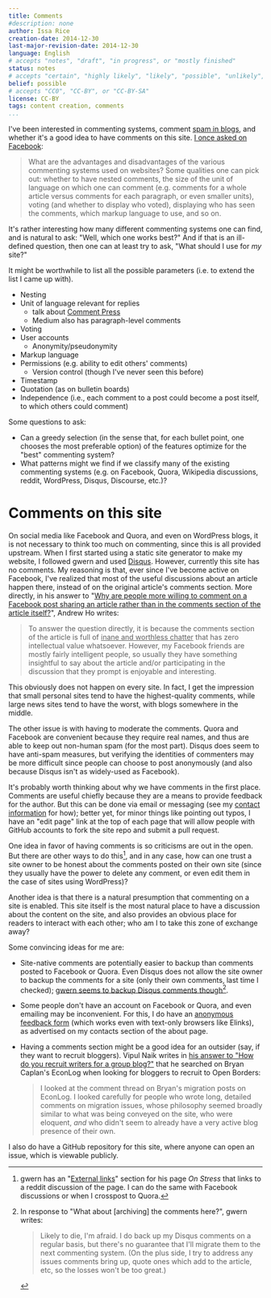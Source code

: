 ```yaml
---
title: Comments
#description: none
author: Issa Rice
creation-date: 2014-12-30
last-major-revision-date: 2014-12-30
language: English
# accepts "notes", "draft", "in progress", or "mostly finished"
status: notes
# accepts "certain", "highly likely", "likely", "possible", "unlikely", "highly unlikely", "remote", "impossible", "log", "emotional", or "fiction"
belief: possible
# accepts "CC0", "CC-BY", or "CC-BY-SA"
license: CC-BY
tags: content creation, comments
...
```


I've been interested in commenting systems, comment [spam in blogs](!w), and whether it's a good idea to have comments on this site.
[I once asked on Facebook](https://www.facebook.com/riceissa/posts/1477764832502469):

> What are the advantages and disadvantages of the various commenting systems used on websites? Some qualities one can pick out: whether to have nested comments, the size of the unit of language on which one can comment (e.g. comments for a whole article versus comments for each paragraph, or even smaller units), voting (and whether to display who voted), displaying who has seen the comments, which markup language to use, and so on.

It's rather interesting how many different commenting systems one can find, and is natural to ask: "Well, which one works best?"
And if that is an ill-defined question, then one can at least try to ask, "What should I use for *my* site?"

It might be worthwhile to list all the possible parameters (i.e. to extend the list I came up with).

- Nesting
- Unit of language relevant for replies
    - talk about [Comment Press](http://futureofthebook.org/commentpress/)
    - Medium also has paragraph-level comments
- Voting
- User accounts
    - Anonymity/pseudonymity
- Markup language
- Permissions (e.g. ability to edit others' comments)
    - Version control (though I've never seen this before)
- Timestamp
- Quotation (as on bulletin boards)
- Independence (i.e., each comment to a post could become a post itself, to which others could comment)

Some questions to ask:

- Can a greedy selection (in the sense that, for each bullet point, one chooses the most preferable option) of the features optimize for the "best" commenting system?
- What patterns might we find if we classify many of the existing commenting systems (e.g. on Facebook, Quora, Wikipedia discussions, reddit, WordPress, Disqus, Discourse, etc.)?


# Comments on this site

On social media like Facebook and Quora, and even on WordPress blogs, it is not necessary to think too much on commenting, since this is all provided upstream.
When I first started using a static site generator to make my website, I followed gwern and used [Disqus](!w).
However, currently this site has no comments.
My reasoning is that, ever since I've become active on Facebook, I've realized that most of the useful discussions about an article happen there, instead of on the original article's comments section.
More directly, in his answer to "[Why are people more willing to comment on a Facebook post sharing an article rather than in the comments section of the article itself?](https://www.quora.com/Why-are-people-more-willing-to-comment-on-a-Facebook-post-sharing-an-article-rather-than-in-the-comments-section-of-the-article-itself/answer/Andrew-J-Ho)", Andrew Ho writes:

> To answer the question directly, it is because the comments section of the article is full of <u>inane and worthless chatter</u> that has zero intellectual value whatsoever. However, my Facebook friends are mostly fairly intelligent people, so usually they have something insightful to say about the article and/or participating in the discussion that they prompt is enjoyable and interesting.

This obviously does not happen on every site.
In fact, I get the impression that small personal sites tend to have the highest-quality comments, while large news sites tend to have the worst, with blogs somewhere in the middle.

The other issue is with having to moderate the comments.
Quora and Facebook are convenient because they require real names, and thus are able to keep out non-human spam (for the most part).
Disqus does seem to have anti-spam measures, but verifying the identities of commenters may be more difficult since people can choose to post anonymously (and also because Disqus isn't as widely-used as Facebook).

It's probably worth thinking about why we have comments in the first place.
Comments are useful chiefly because they are a means to provide feedback for the author.
But this can be done via email or messaging (see my [contact information](about-me#contact) for how); better yet, for minor things like pointing out typos, I have an "edit page" link at the top of each page that will allow people with GitHub accounts to fork the site repo and submit a pull request.

One idea in favor of having comments is so criticisms are out in the open.
But there are other ways to do this[^otherways], and in any case, how can one trust a site owner to be honest about the comments posted on their own site (since they usually have the power to delete any comment, or even edit them in the case of sites using WordPress)?

[^otherways]: gwern has an "[External links](http://www.gwern.net/On%20Stress#external-links)" section for his page *On Stress* that links to a reddit discussion of the page.
I can do the same with Facebook discussions or when I crosspost to Quora.


Another idea is that there is a natural presumption that commenting on a site is enabled.
This site itself is the most natural place to have a discussion about the content on the site, and also provides an obvious place for readers to interact with each other; who am I to take this zone of exchange away?


Some convincing ideas for me are:

- Site-native comments are potentially easier to backup than comments posted to Facebook or Quora.
Even Disqus does not allow the site owner to backup the comments for a site (only their own comments, last time I checked); [gwern seems to backup Disqus comments though](http://www.gwern.net/Archiving%20URLs#comment-886147303)[^disquscomments].

[^disquscomments]: In response to "What about [archiving] the comments here?", gwern writes:

    > Likely to die, I'm afraid. I do back up my Disqus comments on a regular basis, but there's no guarantee that I'll migrate them to the next commenting system. (On the plus side, I try to address any issues comments bring up, quote ones which add to the article, etc, so the losses won't be too great.)

- Some people don't have an account on Facebook or Quora, and even emailing may be inconvenient.
For this, I do have an [anonymous feedback form](https://docs.google.com/forms/d/1AbwmuMIyzB5X7P4ysL71vGD4WnMxsCKsAZULLc0X7V0/viewform?usp=send_form) (which works even with text-only browsers like Elinks), as advertised on my contacts section of the about page.

- Having a comments section might be a good idea for an outsider (say, if they want to recruit bloggers).
Vipul Naik writes in [his answer to "How do you recruit writers for a group blog?"](https://www.quora.com/How-do-you-recruit-writers-for-a-group-blog/answer/Vipul-Naik) that he searched on Bryan Caplan's EconLog when looking for bloggers to recruit to Open Borders:

    > I looked at the comment thread on Bryan's
    > migration posts on EconLog. I looked carefully for people who wrote
    > long, detailed comments on migration issues, whose philosophy seemed
    > broadly similar to what was being conveyed on the site, who were
    > eloquent, *and* who didn't seem to already have a very active blog
    > presence of their own.

I also do have a GitHub repository for this site, where anyone can open an issue, which is viewable publicly.
